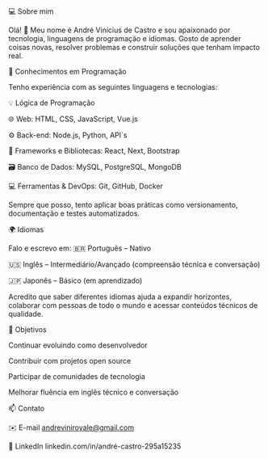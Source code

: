 💻 Sobre mim

Olá! 👋 Meu nome é André Vinícius de Castro e sou apaixonado por tecnologia, linguagens de programação e idiomas. Gosto de aprender coisas novas, resolver problemas e construir soluções que tenham impacto real.

🧠 Conhecimentos em Programação

Tenho experiência com as seguintes linguagens e tecnologias:

💡 Lógica de Programação

🌐 Web: HTML, CSS, JavaScript, Vue.js

⚙️ Back-end: Node.js, Python, API´s

🧰 Frameworks e Bibliotecas: React, Next, Bootstrap

🗃️ Banco de Dados: MySQL, PostgreSQL, MongoDB

💻 Ferramentas & DevOps: Git, GitHub, Docker

Sempre que posso, tento aplicar boas práticas como versionamento, documentação e testes automatizados.

🌍 Idiomas

Falo e escrevo em:
🇧🇷 Português – Nativo

🇺🇸 Inglês – Intermediário/Avançado (compreensão técnica e conversação)

🇯🇵 Japonês – Básico (em aprendizado)

Acredito que saber diferentes idiomas ajuda a expandir horizontes, colaborar com pessoas de todo o mundo e acessar conteúdos técnicos de qualidade.

🎯 Objetivos

Continuar evoluindo como desenvolvedor

Contribuir com projetos open source

Participar de comunidades de tecnologia

Melhorar fluência em inglês técnico e conversação

📫 Contato

✉️ E-mail
andreviniroyale@gmail.com

💼 LinkedIn
linkedin.com/in/andré-castro-295a15235

